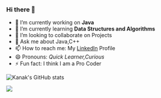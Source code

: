 ### Hi there 👋

- 🔭 I’m currently working on **Java**
- 🌱 I’m currently learning **Data Structures and Algorithms**
- 👯 I’m looking to collaborate on Projects
- 💬 Ask me about Java,C++
- 📫 How to reach me: My [LinkedIn](https://www.linkedin.com/in/kanak-khandelwal-8957831b3) Profile
- 😄 Pronouns: *Quick Learner,Curious*
- ⚡ Fun fact: I think I am a Pro Coder

![Kanak's GitHub stats](https://github-readme-stats.vercel.app/api?username=kanakkhandelwal25&show_icons=true&theme=algolia)

<img align="center" src="https://github-readme-stats.vercel.app/api/top-langs/?username=kanakkhandelwal25&theme=algolia" />

